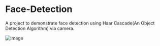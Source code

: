 # Face-Detection
A project to demonstrate face detection using Haar Cascade(An Object Detection Algorithm) via camera.

![image](https://user-images.githubusercontent.com/107753860/184533592-77ff922e-48a1-4017-83c7-230145574cf8.png)

